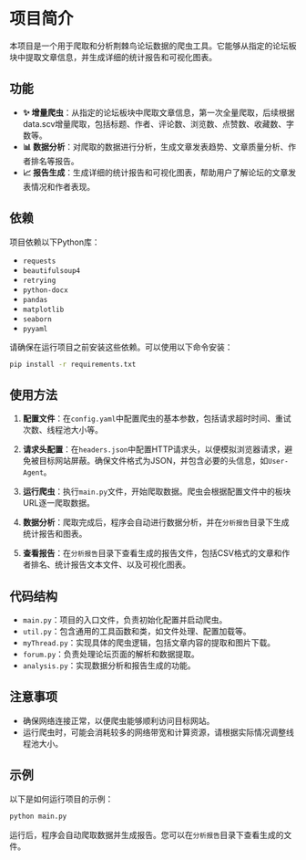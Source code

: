 # 项目简介

本项目是一个用于爬取和分析荆棘鸟论坛数据的爬虫工具。它能够从指定的论坛板块中提取文章信息，并生成详细的统计报告和可视化图表。

## 功能

- **✨ 增量爬虫**：从指定的论坛板块中爬取文章信息，第一次全量爬取，后续根据data.scv增量爬取，包括标题、作者、评论数、浏览数、点赞数、收藏数、字数等。
- **📊 数据分析**：对爬取的数据进行分析，生成文章发表趋势、文章质量分析、作者排名等报告。
- **📈 报告生成**：生成详细的统计报告和可视化图表，帮助用户了解论坛的文章发表情况和作者表现。

## 依赖

项目依赖以下Python库：

- `requests`
- `beautifulsoup4`
- `retrying`
- `python-docx`
- `pandas`
- `matplotlib`
- `seaborn`
- `pyyaml`

请确保在运行项目之前安装这些依赖。可以使用以下命令安装：

```bash
pip install -r requirements.txt
```

## 使用方法

1. **配置文件**：在`config.yaml`中配置爬虫的基本参数，包括请求超时时间、重试次数、线程池大小等。

2. **请求头配置**：在`headers.json`中配置HTTP请求头，以便模拟浏览器请求，避免被目标网站屏蔽。确保文件格式为JSON，并包含必要的头信息，如`User-Agent`。

3. **运行爬虫**：执行`main.py`文件，开始爬取数据。爬虫会根据配置文件中的板块URL逐一爬取数据。

4. **数据分析**：爬取完成后，程序会自动进行数据分析，并在`分析报告`目录下生成统计报告和图表。

5. **查看报告**：在`分析报告`目录下查看生成的报告文件，包括CSV格式的文章和作者排名、统计报告文本文件、以及可视化图表。

## 代码结构

- `main.py`：项目的入口文件，负责初始化配置并启动爬虫。
- `util.py`：包含通用的工具函数和类，如文件处理、配置加载等。
- `myThread.py`：实现具体的爬虫逻辑，包括文章内容的提取和图片下载。
- `forum.py`：负责处理论坛页面的解析和数据提取。
- `analysis.py`：实现数据分析和报告生成的功能。

## 注意事项

- 确保网络连接正常，以便爬虫能够顺利访问目标网站。
- 运行爬虫时，可能会消耗较多的网络带宽和计算资源，请根据实际情况调整线程池大小。

## 示例

以下是如何运行项目的示例：

```bash
python main.py
```

运行后，程序会自动爬取数据并生成报告。您可以在`分析报告`目录下查看生成的文件。

